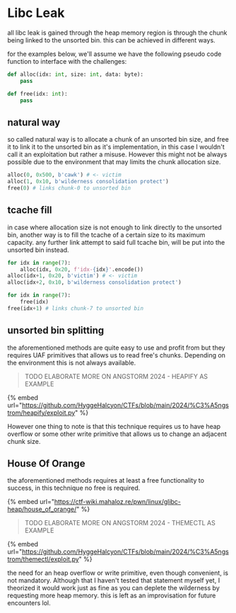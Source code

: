 # Libc Leak

all libc leak is gained through the heap memory region is through the chunk being linked to the unsorted bin. this can be achieved in different ways.

for the examples below, we'll assume we have the following pseudo code function to interface with the challenges:

```python
def alloc(idx: int, size: int, data: byte):
    pass

def free(idx: int):
    pass
```

## natural way

so called natural way is to allocate a chunk of an unsorted bin size, and free it to link it to the unsorted bin as it's implementation, in this case I wouldn't call it an exploitation but rather a misuse. However this might not be always possible due to the environment that may limits the chunk allocation size.

```python
alloc(0, 0x500, b'cawk') # <- victim
alloc(1, 0x10, b'wilderness consolidation protect')
free(0) # links chunk-0 to unsorted bin
```

## tcache fill

in case where allocation size is not enough to link directly to the unsorted bin, another way is to fill the tcache of a certain size to its maximum capacity. any further link attempt to said full tcache bin, will be put into the unsorted bin instead.

```python
for idx in range(7):
    alloc(idx, 0x20, f'idx-{idx}'.encode())
alloc(idx+1, 0x20, b'victim') # <- victim
alloc(idx+2, 0x10, b'wilderness consolidation protect')

for idx in range(7):
    free(idx)
free(idx+1) # links chunk-7 to unsorted bin
```

## unsorted bin splitting

the aforementioned methods are quite easy to use and profit from but they requires UAF primitives that allows us to read free's chunks. Depending on the environment this is not always available.

> TODO ELABORATE MORE ON ANGSTORM 2024 - HEAPIFY AS EXAMPLE

{% embed url="https://github.com/HyggeHalcyon/CTFs/blob/main/2024/%C3%A5ngstrom/heapify/exploit.py" %}

However one thing to note is that this technique requires us to have heap overflow or some other write primitive that allows us to change an adjacent chunk size.

## House Of Orange

the aforementioned methods requires at least a free functionality to success, in this technique no free is required.

{% embed url="https://ctf-wiki.mahaloz.re/pwn/linux/glibc-heap/house_of_orange/" %}

> TODO ELABORATE MORE ON ANGSTORM 2024 - THEMECTL AS EXAMPLE

{% embed url="https://github.com/HyggeHalcyon/CTFs/blob/main/2024/%C3%A5ngstrom/themectl/exploit.py" %}

the need for an heap overflow or write primitive, even though convenient, is not mandatory. Although that I haven't tested that statement myself yet, I theorized it would work just as fine as you can deplete the wilderness by requesting more heap memory. this is left as an improvisation for future encounters lol.
